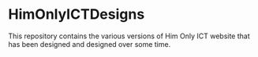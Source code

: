 # HimOnlyICTDesigns
This repository contains the various versions of Him Only ICT website that has been designed and designed over some time.
